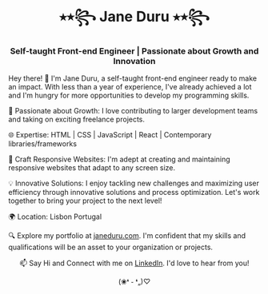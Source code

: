 
<div class="container">
  <div align="center">
  
  # ⭑⭒꧂ Jane Duru ⭑⭒꧂
  ### Self-taught Front-end Engineer | Passionate about Growth and Innovation
  
  </div>
  
  <div align="center">
 
  
  </div>
  
  Hey there! 👋 I'm Jane Duru, a self-taught front-end engineer ready to make an impact. With less than a year of experience, I've already achieved a lot and I'm hungry for more opportunities to develop my programming skills.
  
  🚀 Passionate about Growth: I love contributing to larger development teams and taking on exciting freelance projects.
  
  🌐 Expertise: HTML | CSS | JavaScript | React | Contemporary libraries/frameworks
  
  🎨 Craft Responsive Websites: I'm adept at creating and maintaining responsive websites that adapt to any screen size.
  
  💡 Innovative Solutions: I enjoy tackling new challenges and maximizing user efficiency through innovative solutions and process optimization. Let's work together to bring your project to the next level!
  
  🌍 Location: Lisbon Portugal
  
  🔍 Explore my portfolio at [janeduru.com](https://janeduru.com). I'm confident that my skills and qualifications will be an asset to your organization or projects.
  
  <div align="center">
  
  📫 Say Hi and Connect with me on [LinkedIn](https://www.linkedin.com/in/janeezy). I'd love to hear from you!
  
  (❀❛ ֊ ❛„)♡
  
  </div>
